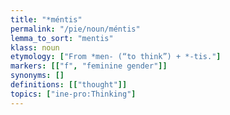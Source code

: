 ```yaml
---
title: "*méntis"
permalink: "/pie/noun/méntis"
lemma_to_sort: "mentis"
klass: noun
etymology: ["From *men- (“to think”) +‎ *-tis."]
markers: [["f", "feminine gender"]]
synonyms: []
definitions: [["thought"]]
topics: ["ine-pro:Thinking"]
---
```

